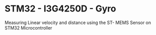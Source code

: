 # STM32 - I3G4250D - Gyro

Measuring Linear velocity and distance using the ST- MEMS Sensor on STM32 Microcontroller

